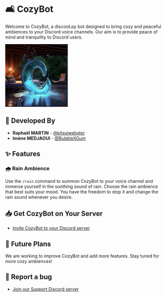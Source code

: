 # 🛋️ CozyBot

Welcome to CozyBot, a discord.py bot designed to bring cozy and peaceful ambiences to your Discord voice channels. Our aim is to provide peace of mind and tranquility to Discord users.

![CozyBot Logo](assets/logo.png)

## 👥 Developed By

- **Raphaël MARTIN** - [@kitsuiwebster](https://gitlab.com/kitsuiwebster)
- **Imène MEDJAOUI** - [@BubbleXGum](https://gitlab.com/medjaoui.imene)

## ✨ Features

### 🌧️ Rain Ambience

Use the `/rain` command to summon CozyBot to your voice channel and immerse yourself in the soothing sound of rain. Choose the rain ambience that best suits your mood. You have the freedom to stop it and change the rain sound whenever you desire.

## 📥 Get CozyBot on Your Server

- [Invite CozyBot to your Discord server](link_to_invite)

## 📅 Future Plans

We are working to improve CozyBot and add more features. Stay tuned for more cozy ambiences!

## 🐞 Report a bug

- [Join our Support Discord server](link_to_support_server)
